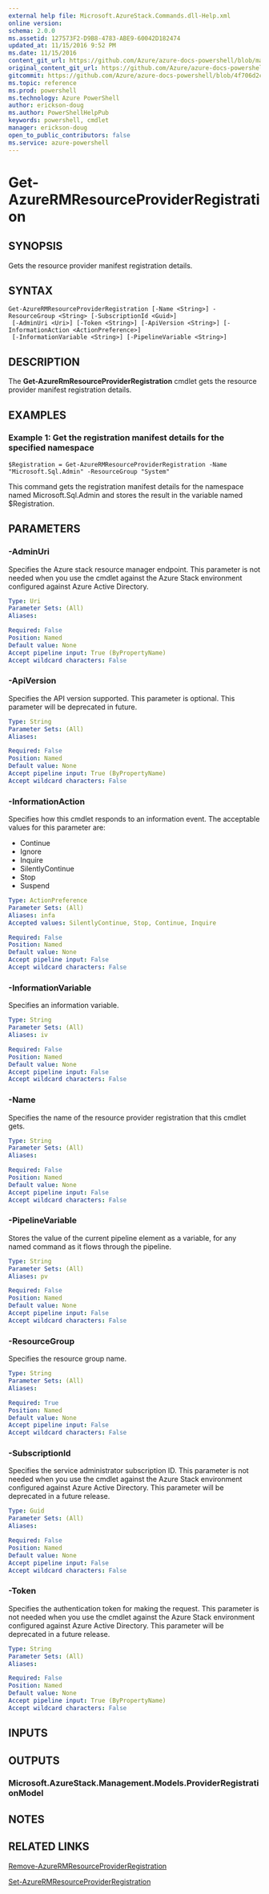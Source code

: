 ```yaml
---
external help file: Microsoft.AzureStack.Commands.dll-Help.xml
online version:
schema: 2.0.0
ms.assetid: 127573F2-D9B8-4783-ABE9-60042D182474
updated_at: 11/15/2016 9:52 PM
ms.date: 11/15/2016
content_git_url: https://github.com/Azure/azure-docs-powershell/blob/master/azureps-cmdlets-docs/ResourceManager/AzureRM.AzureStackAdmin/v1.2.6/Get-AzureRMResourceProviderRegistration.md
original_content_git_url: https://github.com/Azure/azure-docs-powershell/blob/master/azureps-cmdlets-docs/ResourceManager/AzureRM.AzureStackAdmin/v1.2.6/Get-AzureRMResourceProviderRegistration.md
gitcommit: https://github.com/Azure/azure-docs-powershell/blob/4f706d2c1618dbb78e7ccf2f58b90336813a13f1/azureps-cmdlets-docs/ResourceManager/AzureRM.AzureStackAdmin/v1.2.6/Get-AzureRMResourceProviderRegistration.md
ms.topic: reference
ms.prod: powershell
ms.technology: Azure PowerShell
author: erickson-doug
ms.author: PowerShellHelpPub
keywords: powershell, cmdlet
manager: erickson-doug
open_to_public_contributors: false
ms.service: azure-powershell
---
```


# Get-AzureRMResourceProviderRegistration

## SYNOPSIS
Gets the resource provider manifest registration details.

## SYNTAX

```
Get-AzureRMResourceProviderRegistration [-Name <String>] -ResourceGroup <String> [-SubscriptionId <Guid>]
 [-AdminUri <Uri>] [-Token <String>] [-ApiVersion <String>] [-InformationAction <ActionPreference>]
 [-InformationVariable <String>] [-PipelineVariable <String>]
```

## DESCRIPTION
The **Get-AzureRmResourceProviderRegistration** cmdlet gets the resource provider manifest registration details.

## EXAMPLES

### Example 1: Get the registration manifest details for the specified namespace
```
$Registration = Get-AzureRMResourceProviderRegistration -Name "Microsoft.Sql.Admin" -ResourceGroup "System"
```

This command gets the registration manifest details for the namespace named Microsoft.Sql.Admin and stores the result in the variable named $Registration.

## PARAMETERS

### -AdminUri
Specifies the Azure stack resource manager endpoint.
This parameter is not needed when you use the cmdlet against the Azure Stack environment configured against Azure Active Directory.

```yaml
Type: Uri
Parameter Sets: (All)
Aliases:

Required: False
Position: Named
Default value: None
Accept pipeline input: True (ByPropertyName)
Accept wildcard characters: False
```

### -ApiVersion
Specifies the API version supported.
This parameter is optional.
This parameter will be deprecated in future.

```yaml
Type: String
Parameter Sets: (All)
Aliases:

Required: False
Position: Named
Default value: None
Accept pipeline input: True (ByPropertyName)
Accept wildcard characters: False
```

### -InformationAction
Specifies how this cmdlet responds to an information event.
The acceptable values for this parameter are:
* Continue
* Ignore
* Inquire
* SilentlyContinue
* Stop
* Suspend

```yaml
Type: ActionPreference
Parameter Sets: (All)
Aliases: infa
Accepted values: SilentlyContinue, Stop, Continue, Inquire

Required: False
Position: Named
Default value: None
Accept pipeline input: False
Accept wildcard characters: False
```

### -InformationVariable
Specifies an information variable.

```yaml
Type: String
Parameter Sets: (All)
Aliases: iv

Required: False
Position: Named
Default value: None
Accept pipeline input: False
Accept wildcard characters: False
```

### -Name
Specifies the name of the resource provider registration that this cmdlet gets.

```yaml
Type: String
Parameter Sets: (All)
Aliases:

Required: False
Position: Named
Default value: None
Accept pipeline input: False
Accept wildcard characters: False
```

### -PipelineVariable
Stores the value of the current pipeline element as a variable, for any named command as it flows through the pipeline.

```yaml
Type: String
Parameter Sets: (All)
Aliases: pv

Required: False
Position: Named
Default value: None
Accept pipeline input: False
Accept wildcard characters: False
```

### -ResourceGroup
Specifies the resource group name.

```yaml
Type: String
Parameter Sets: (All)
Aliases:

Required: True
Position: Named
Default value: None
Accept pipeline input: False
Accept wildcard characters: False
```

### -SubscriptionId
Specifies the service administrator subscription ID.
This parameter is not needed when you use the cmdlet against the Azure Stack environment configured against Azure Active Directory.
This parameter will be deprecated in a future release.

```yaml
Type: Guid
Parameter Sets: (All)
Aliases:

Required: False
Position: Named
Default value: None
Accept pipeline input: False
Accept wildcard characters: False
```

### -Token
Specifies the authentication token for making the request.
This parameter is not needed when you use the cmdlet against the Azure Stack environment configured against Azure Active Directory.
This parameter will be deprecated in a future release.

```yaml
Type: String
Parameter Sets: (All)
Aliases:

Required: False
Position: Named
Default value: None
Accept pipeline input: True (ByPropertyName)
Accept wildcard characters: False
```

## INPUTS

## OUTPUTS

### Microsoft.AzureStack.Management.Models.ProviderRegistrationModel

## NOTES

## RELATED LINKS

[Remove-AzureRMResourceProviderRegistration](xref:ResourceManager/AzureRM.AzureStackAdmin/v1.2.6/Remove-AzureRMResourceProviderRegistration.md)

[Set-AzureRMResourceProviderRegistration](xref:ResourceManager/AzureRM.AzureStackAdmin/v1.2.6/Set-AzureRMResourceProviderRegistration.md)

